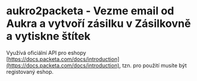 # aukro2packeta - Vezme email od Aukra a vytvoří zásilku v Zásilkovně a vytiskne štítek

Využívá oficiální API pro eshopy [https://docs.packeta.com/docs/introduction](https://docs.packeta.com/docs/introduction), tzn. pro použití musíte být registovaný eshop. 



